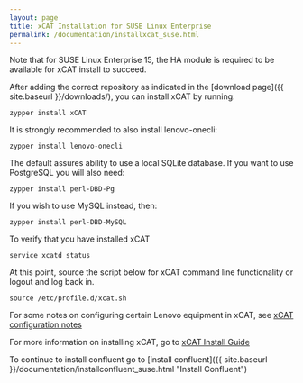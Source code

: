 ```yaml
---
layout: page
title: xCAT Installation for SUSE Linux Enterprise
permalink: /documentation/installxcat_suse.html
---
```


Note that for SUSE Linux Enterprise 15, the HA module is required to be available for xCAT install to succeed.

After adding the correct repository as indicated in the [download page]({{ site.baseurl }}/downloads/), you can install xCAT by running:

    zypper install xCAT

It is strongly recommended to also install lenovo-onecli:

    zypper install lenovo-onecli

The default assures ability to use a local SQLite database.  If you want to use PostgreSQL you will also need:

    zypper install perl-DBD-Pg

If you wish to use MySQL instead, then:

    zypper install perl-DBD-MySQL

To verify that you have installed xCAT

    service xcatd status

At this point, source the script below for xCAT command line functionality or logout and log back in. 

    source /etc/profile.d/xcat.sh

For some notes on configuring certain Lenovo equipment in xCAT, see [xCAT configuration notes]({{site.baseurl}}/documentation/xcatconfignotes.html "xCAT config notes")

For more information on installing xCAT, go to [xCAT Install Guide](http://xcat-docs.readthedocs.io/en/stable/guides/install-guides/index.html "xCAT Install Guide")

To continue to install confluent go to [install confluent]({{ site.baseurl }}/documentation/installconfluent_suse.html "Install Confluent")



